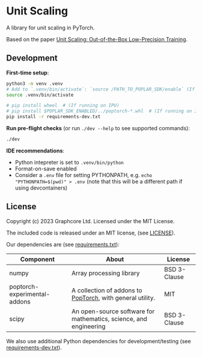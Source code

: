 # Unit Scaling

A library for unit scaling in PyTorch.

Based on the paper [Unit Scaling: Out-of-the-Box Low-Precision Training](https://arxiv.org/abs/2303.11257).

## Development

**First-time setup**:

```bash
python3 -m venv .venv
# Add to `.venv/bin/activate`: `source /PATH_TO_POPLAR_SDK/enable` (If running on IPU) 
source .venv/bin/activate

# pip install wheel  # (If running on IPU)
# pip install $POPLAR_SDK_ENABLED/../poptorch-*.whl  # (If running on IPU) 
pip install -r requirements-dev.txt
```

**Run pre-flight checks** (or run `./dev --help` to see supported commands):

```bash
./dev
```

**IDE recommendations**:

 - Python intepreter is set to `.venv/bin/python`
 - Format-on-save enabled
 - Consider a `.env` file for setting PYTHONPATH, e.g. `echo "PYTHONPATH=$(pwd)" > .env`
 (note that this will be a different path if using devcontainers)


## License

Copyright (c) 2023 Graphcore Ltd. Licensed under the MIT License.

The included code is released under an MIT license, (see [LICENSE](LICENSE)).

Our dependencies are (see [requirements.txt](requirements.txt)):

| Component | About | License |
| --- | --- | --- |
| numpy | Array processing library | BSD 3-Clause |
| poptorch-experimental-addons | A collection of addons to [PopTorch](https://github.com/graphcore/poptorch), with general utility. | MIT |
| scipy | An open-source software for mathematics, science, and engineering | BSD 3-Clause |

We also use additional Python dependencies for development/testing (see [requirements-dev.txt](requirements-dev.txt)).